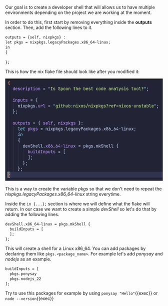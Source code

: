 Our goal is to create a developer shell that will allows us to have multiple environments depending on the project we are working at the moment.

In order to do this, first start by removing everything inside the **outputs** section. Then, add the following lines to it.

```
outputs = {self, nixpkgs} :
let pkgs = nixpkgs.legacyPackages.x86_64-linux;
in
{

};
```

This is how the nix flake file should look like after you modified it:

![First Nix Flake State](/nix-shell-tutorial/imgs/image.png)

This is a way to create the variable *pkgs* so that we don't need to repeat the *nixpkgs.legacyPackages.x86_64-linux* string everytime.

Inside the `in {...};` section is where we will define what the flake will return. In our case we want to create a simple *devShell* so let's do that by adding the following lines.

```
devShell.x86_64-linux = pkgs.mkShell {
  buildInputs = [
  ];
};
```

This will create a shell for a Linux x86_64. You can add packages by declaring them like `pkgs.<package_name>`. For example let's add *ponysay* and *nodejs* as an example.

```
buildInputs = [
  pkgs.ponysay
  pkgs.nodejs_22
];
```

Try to use this packages for example by using `ponysay "Hello"`{{exec}} or `node --version`{{exec}}

